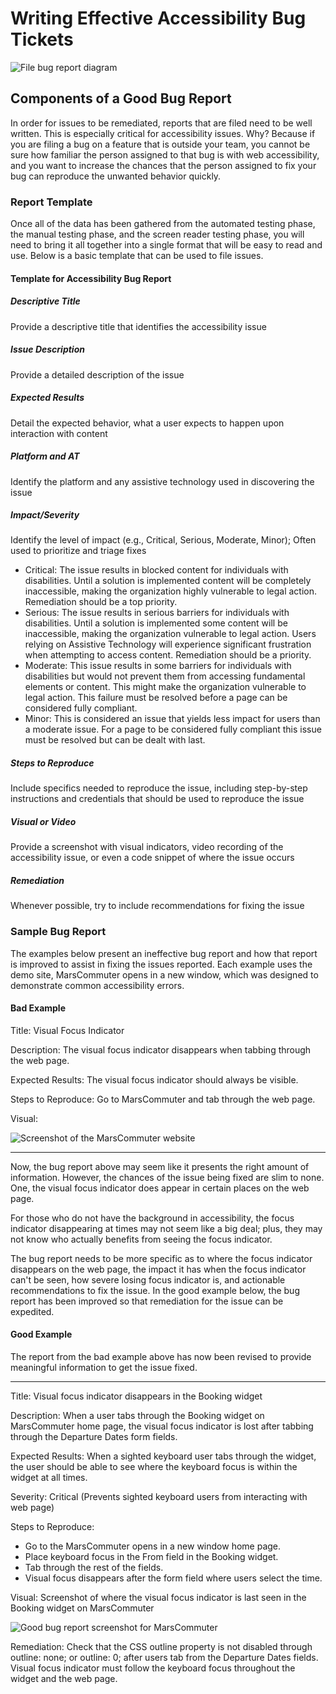 # Writing Effective Accessibility Bug Tickets

![File bug report diagram](filebugreportgraphic.png)

## Components of a Good Bug Report

In order for issues to be remediated, reports that are filed need to be well written. This is especially critical for accessibility issues. Why? Because if you are filing a bug on a feature that is outside your team, you cannot be sure how familiar the person assigned to that bug is with web accessibility, and you want to increase the chances that the person assigned to fix your bug can reproduce the unwanted behavior quickly.

### Report Template

Once all of the data has been gathered from the automated testing phase, the manual testing phase, and the screen reader testing phase, you will need to bring it all together into a single format that will be easy to read and use. Below is a basic template that can be used to file issues.

#### Template for Accessibility Bug Report

##### Descriptive Title

Provide a descriptive title that identifies the accessibility issue

##### Issue Description

Provide a detailed description of the issue

##### Expected Results

Detail the expected behavior, what a user expects to happen upon interaction with content

##### Platform and AT

Identify the platform and any assistive technology used in discovering the issue

##### Impact/Severity

Identify the level of impact (e.g., Critical, Serious, Moderate, Minor); Often used to prioritize and triage fixes

- Critical: The issue results in blocked content for individuals with disabilities. Until a solution is implemented content will be completely inaccessible, making the organization highly vulnerable to legal action. Remediation should be a top priority.
- Serious: The issue results in serious barriers for individuals with disabilities. Until a solution is implemented some content will be inaccessible, making the organization vulnerable to legal action. Users relying on Assistive Technology will experience significant frustration when attempting to access content. Remediation should be a priority.
- Moderate: This issue results in some barriers for individuals with disabilities but would not prevent them from accessing fundamental elements or content. This might make the organization vulnerable to legal action. This failure must be resolved before a page can be considered fully compliant.
- Minor: This is considered an issue that yields less impact for users than a moderate issue. For a page to be considered fully compliant this issue must be resolved but can be dealt with last.

##### Steps to Reproduce

Include specifics needed to reproduce the issue, including step-by-step instructions and credentials that should be used to reproduce the issue

##### Visual or Video

Provide a screenshot with visual indicators, video recording of the accessibility issue, or even a code snippet of where the issue occurs

##### Remediation

Whenever possible, try to include recommendations for fixing the issue

### Sample Bug Report

The examples below present an ineffective bug report and how that report is improved to assist in fixing the issues reported. Each example uses the demo site, MarsCommuter opens in a new window, which was designed to demonstrate common accessibility errors.

#### Bad Example

Title: Visual Focus Indicator

Description: The visual focus indicator disappears when tabbing through the web page.

Expected Results: The visual focus indicator should always be visible.

Steps to Reproduce: Go to MarsCommuter and tab through the web page.

Visual:

![Screenshot of the MarsCommuter website](marscommuterbadreport.png)

---

Now, the bug report above may seem like it presents the right amount of information. However, the chances of the issue being fixed are slim to none. One, the visual focus indicator does appear in certain places on the web page.

For those who do not have the background in accessibility, the focus indicator disappearing at times may not seem like a big deal; plus, they may not know who actually benefits from seeing the focus indicator.

The bug report needs to be more specific as to where the focus indicator disappears on the web page, the impact it has when the focus indicator can't be seen, how severe losing focus indicator is, and actionable recommendations to fix the issue. In the good example below, the bug report has been improved so that remediation for the issue can be expedited.

#### Good Example

The report from the bad example above has now been revised to provide meaningful information to get the issue fixed.

---

Title: Visual focus indicator disappears in the Booking widget

Description: When a user tabs through the Booking widget on MarsCommuter home page, the visual focus indicator is lost after tabbing through the Departure Dates form fields.

Expected Results: When a sighted keyboard user tabs through the widget, the user should be able to see where the keyboard focus is within the widget at all times.

Severity: Critical (Prevents sighted keyboard users from interacting with web page)

Steps to Reproduce:

- Go to the MarsCommuter opens in a new window home page.
- Place keyboard focus in the From field in the Booking widget.
- Tab through the rest of the fields.
- Visual focus disappears after the form field where users select the time.

Visual: Screenshot of where the visual focus indicator is last seen in the Booking widget on MarsCommuter

![Good bug report screenshot for MarsCommuter](marscommutergoodreport.png)

Remediation: Check that the CSS outline property is not disabled through outline: none; or outline: 0; after users tab from the Departure Dates fields. Visual focus indicator must follow the keyboard focus throughout the widget and the web page.

